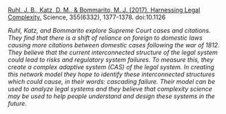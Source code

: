 [Ruhl, J. B., Katz, D. M., & Bommarito, M. J. (2017). Harnessing Legal Complexity.](http://science.sciencemag.org/content/355/6332/1377) Science, 355(6332), 1377-1378. doi:10.1126

*Ruhl, Katz, and Bommarito explore Supreme Court cases and citations. They find that there is a shift of reliance on foreign to domestic laws causing more citations between domestic cases following the war of 1812. They believe that the current interconnected structure of the legal system could lead to risks and regulatory system failures. To measure this, they create a complex adaptive system (CAS) of the legal system. In creating this network model they hope to identify these interconnected structures which could cause, in their words: cascading failure. Their model can be used to analyze legal systems and they believe that complexity science may be used to help people understand and design these systems in the future.* 
